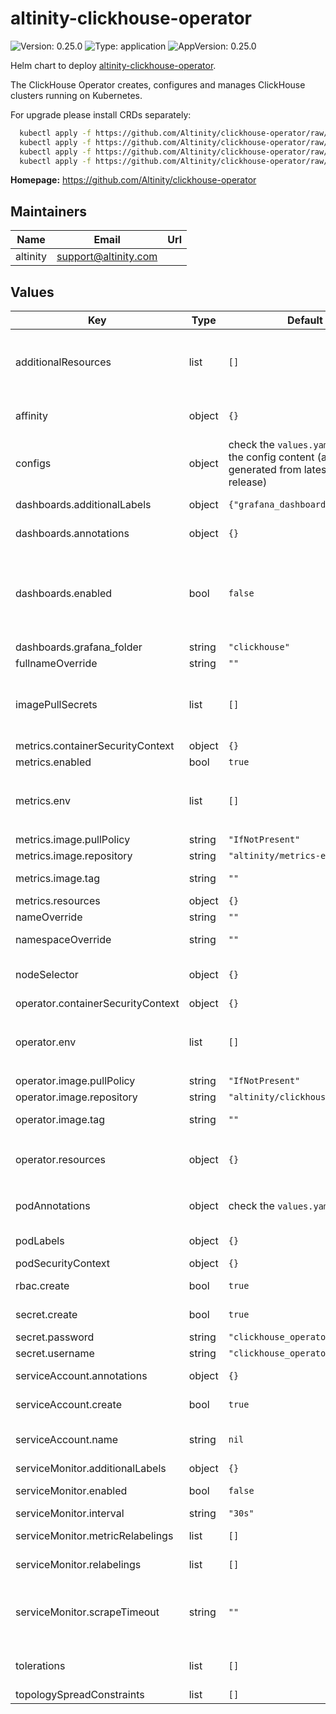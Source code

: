 # altinity-clickhouse-operator

![Version: 0.25.0](https://img.shields.io/badge/Version-0.25.0-informational?style=flat-square) ![Type: application](https://img.shields.io/badge/Type-application-informational?style=flat-square) ![AppVersion: 0.25.0](https://img.shields.io/badge/AppVersion-0.25.0-informational?style=flat-square)

Helm chart to deploy [altinity-clickhouse-operator](https://github.com/Altinity/clickhouse-operator).

The ClickHouse Operator creates, configures and manages ClickHouse clusters running on Kubernetes.

For upgrade please install CRDs separately:
```bash
  kubectl apply -f https://github.com/Altinity/clickhouse-operator/raw/master/deploy/helm/clickhouse-operator/crds/CustomResourceDefinition-clickhouseinstallations.clickhouse.altinity.com.yaml
  kubectl apply -f https://github.com/Altinity/clickhouse-operator/raw/master/deploy/helm/clickhouse-operator/crds/CustomResourceDefinition-clickhouseinstallationtemplates.clickhouse.altinity.com.yaml
  kubectl apply -f https://github.com/Altinity/clickhouse-operator/raw/master/deploy/helm/clickhouse-operator/crds/CustomResourceDefinition-clickhouseoperatorconfigurations.clickhouse.altinity.com.yaml
  kubectl apply -f https://github.com/Altinity/clickhouse-operator/raw/master/deploy/helm/clickhouse-operator/crds/CustomResourceDefinition-clickhousekeeperinstallations.clickhouse-keeper.altinity.com.yaml
```

**Homepage:** <https://github.com/Altinity/clickhouse-operator>

## Maintainers

| Name | Email | Url |
| ---- | ------ | --- |
| altinity | <support@altinity.com> |  |

## Values

| Key | Type | Default | Description |
|-----|------|---------|-------------|
| additionalResources | list | `[]` | list of additional resources to create (processed via `tpl` function), useful for create ClickHouse clusters together with clickhouse-operator. check `kubectl explain chi` for details |
| affinity | object | `{}` | affinity for scheduler pod assignment, check `kubectl explain pod.spec.affinity` for details |
| configs | object | check the `values.yaml` file for the config content (auto-generated from latest operator release) | clickhouse operator configs |
| dashboards.additionalLabels | object | `{"grafana_dashboard":""}` | labels to add to a secret with dashboards |
| dashboards.annotations | object | `{}` | annotations to add to a secret with dashboards |
| dashboards.enabled | bool | `false` | provision grafana dashboards as configMaps (can be synced by grafana dashboards sidecar https://github.com/grafana/helm-charts/blob/grafana-8.3.4/charts/grafana/values.yaml#L778 ) |
| dashboards.grafana_folder | string | `"clickhouse"` |  |
| fullnameOverride | string | `""` | full name of the chart. |
| imagePullSecrets | list | `[]` | image pull secret for private images in clickhouse-operator pod possible value format `[{"name":"your-secret-name"}]`, check `kubectl explain pod.spec.imagePullSecrets` for details |
| metrics.containerSecurityContext | object | `{}` |  |
| metrics.enabled | bool | `true` |  |
| metrics.env | list | `[]` | additional environment variables for the deployment of metrics-exporter containers possible format value `[{"name": "SAMPLE", "value": "text"}]` |
| metrics.image.pullPolicy | string | `"IfNotPresent"` | image pull policy |
| metrics.image.repository | string | `"altinity/metrics-exporter"` | image repository |
| metrics.image.tag | string | `""` | image tag (chart's appVersion value will be used if not set) |
| metrics.resources | object | `{}` | custom resource configuration |
| nameOverride | string | `""` | override name of the chart |
| namespaceOverride | string | `""` | override namespace where operator will install |
| nodeSelector | object | `{}` | node for scheduler pod assignment, check `kubectl explain pod.spec.nodeSelector` for details |
| operator.containerSecurityContext | object | `{}` |  |
| operator.env | list | `[]` | additional environment variables for the clickhouse-operator container in deployment possible format value `[{"name": "SAMPLE", "value": "text"}]` |
| operator.image.pullPolicy | string | `"IfNotPresent"` | image pull policy |
| operator.image.repository | string | `"altinity/clickhouse-operator"` | image repository |
| operator.image.tag | string | `""` | image tag (chart's appVersion value will be used if not set) |
| operator.resources | object | `{}` | custom resource configuration, check `kubectl explain pod.spec.containers.resources` for details |
| podAnnotations | object | check the `values.yaml` file | annotations to add to the clickhouse-operator pod, check `kubectl explain pod.spec.annotations` for details |
| podLabels | object | `{}` | labels to add to the clickhouse-operator pod |
| podSecurityContext | object | `{}` |  |
| rbac.create | bool | `true` | specifies whether cluster roles and cluster role bindings should be created |
| secret.create | bool | `true` | create a secret with operator credentials |
| secret.password | string | `"clickhouse_operator_password"` | operator credentials password |
| secret.username | string | `"clickhouse_operator"` | operator credentials username |
| serviceAccount.annotations | object | `{}` | annotations to add to the service account |
| serviceAccount.create | bool | `true` | specifies whether a service account should be created |
| serviceAccount.name | string | `nil` | the name of the service account to use; if not set and create is true, a name is generated using the fullname template |
| serviceMonitor.additionalLabels | object | `{}` | additional labels for service monitor |
| serviceMonitor.enabled | bool | `false` | ServiceMonitor Custom resource is created for a [prometheus-operator](https://github.com/prometheus-operator/prometheus-operator) |
| serviceMonitor.interval | string | `"30s"` |  |
| serviceMonitor.metricRelabelings | list | `[]` | Prometheus [MetricRelabelConfigs] to apply to samples before ingestio |
| serviceMonitor.relabelings | list | `[]` | Prometheus [RelabelConfigs] to apply to samples before scraping |
| serviceMonitor.scrapeTimeout | string | `""` | Prometheus ServiceMonitor scrapeTimeout. If empty, Prometheus uses the global scrape timeout unless it is less than the target's scrape interval value in which the latter is used. |
| tolerations | list | `[]` | tolerations for scheduler pod assignment, check `kubectl explain pod.spec.tolerations` for details |
| topologySpreadConstraints | list | `[]` |  |


